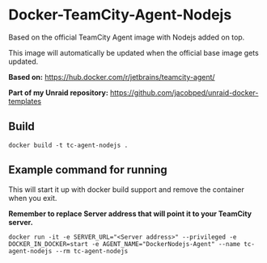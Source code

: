 # Docker-TeamCity-Agent-Nodejs
Based on the official TeamCity Agent image with Nodejs added on top.

This image will automatically be updated when the official base image gets updated.

**Based on:**
https://hub.docker.com/r/jetbrains/teamcity-agent/

**Part of my Unraid repository:**
https://github.com/jacobped/unraid-docker-templates

## Build
```docker build -t tc-agent-nodejs .```

## Example command for running
This will start it up with docker build support and remove the container when you exit.

**Remember to replace Server address that will point it to your TeamCity server.**
  
```docker run -it -e SERVER_URL="<Server address>" --privileged -e DOCKER_IN_DOCKER=start -e AGENT_NAME="DockerNodejs-Agent" --name tc-agent-nodejs --rm tc-agent-nodejs```
